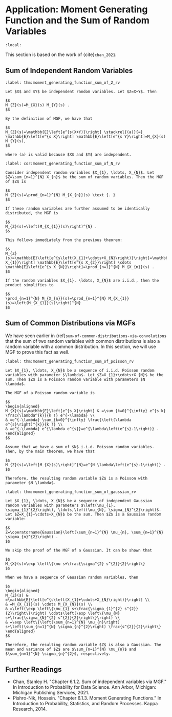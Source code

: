 # Application: Moment Generating Function and the Sum of Random Variables

```{contents}
:local:
```

This section is based on the work of {cite}`chan_2021`.

## Sum of Independent Random Variables

```{prf:theorem} Moment Generating Function of the Sum of Two Independent Random Variables
:label: thm:moment_generating_function_sum_of_2_rv

Let $X$ and $Y$ be independent random variables. Let $Z=X+Y$. Then

$$
M_{Z}(s)=M_{X}(s) M_{Y}(s) .
$$
```

```{prf:proof}
By the definition of MGF, we have that

$$
M_{Z}(s)=\mathbb{E}\left[e^{s(X+Y)}\right] \stackrel{(a)}{=} \mathbb{E}\left[e^{s X}\right] \mathbb{E}\left[e^{s Y}\right]=M_{X}(s) M_{Y}(s),
$$

where (a) is valid because $X$ and $Y$ are independent.
```

```{prf:corollary} Moment Generating Function of the Sum of $N$ Independent Random Variables
:label: cor:moment_generating_function_sum_of_N_rv

Consider independent random variables $X_{1}, \ldots, X_{N}$. Let $Z=\sum_{n=1}^{N} X_{n}$ be the sum of random variables. Then the MGF of $Z$ is

$$
M_{Z}(s)=\prod_{n=1}^{N} M_{X_{n}}(s) \text {. }
$$

If these random variables are further assumed to be identically distributed, the MGF is

$$
M_{Z}(s)=\left(M_{X_{1}}(s)\right)^{N} .
$$
```

```{prf:proof}
This follows immediately from the previous theorem:

$$
M_{Z}(s)=\mathbb{E}\left[e^{s\left(X_{1}+\cdots+X_{N}\right)}\right]=\mathbb{E}\left[e^{s X_{1}}\right] \mathbb{E}\left[e^{s X_{2}}\right] \cdots \mathbb{E}\left[e^{s X_{N}}\right]=\prod_{n=1}^{N} M_{X_{n}}(s) .
$$

If the random variables $X_{1}, \ldots, X_{N}$ are i.i.d., then the product simplifies to

$$
\prod_{n=1}^{N} M_{X_{n}}(s)=\prod_{n=1}^{N} M_{X_{1}}(s)=\left(M_{X_{1}}(s)\right)^{N}
$$
```

## Sum of Common Distributions via MGFs

We have seen earlier in {ref}`sum-of-common-distributions-via-convolutions` that
the sum of two random variables with common distributions is also a random
variable with a common distribution. In this section, we will use MGF to prove
this fact as well.

```{prf:theorem} Sum of Poisson Random Variables is Poisson
:label: thm:moment_generating_function_sum_of_poisson_rv

Let $X_{1}, \ldots, X_{N}$ be a sequence of i.i.d. Poisson random variables with parameter $\lambda$. Let $Z=X_{1}+\cdots+X_{N}$ be the sum. Then $Z$ is a Poisson random variable with parameters $N \lambda$.
```

```{prf:proof}
The MGF of a Poisson random variable is

$$
\begin{aligned}
M_{X}(s)=\mathbb{E}\left[e^{s X}\right] & =\sum_{k=0}^{\infty} e^{s k} \frac{\lambda^{k}}{k !} e^{-\lambda} \\
& =e^{-\lambda} \sum_{k=0}^{\infty} \frac{\left(\lambda e^{s}\right)^{k}}{k !} \\
& =e^{-\lambda} e^{\lambda e^{s}}=e^{\lambda\left(e^{s}-1\right)} .
\end{aligned}
$$

Assume that we have a sum of $N$ i.i.d. Poisson random variables. Then, by the main theorem, we have that

$$
M_{Z}(s)=\left[M_{X}(s)\right]^{N}=e^{N \lambda\left(e^{s}-1\right)} .
$$

Therefore, the resulting random variable $Z$ is a Poisson with parameter $N \lambda$.
```

```{prf:theorem} Sum of Gaussian Random Variables is Gaussian
:label: thm:moment_generating_function_sum_of_gaussian_rv

Let $X_{1}, \ldots, X_{N}$ be a sequence of independent Gaussian random variables with parameters $\left(\mu_{1}, \sigma_{1}^{2}\right), \ldots,\left(\mu_{N}, \sigma_{N}^{2}\right)$. Let $Z=X_{1}+\cdots+X_{N}$ be the sum. Then $Z$ is a Gaussian random variable:

$$
Z=\operatorname{Gaussian}\left(\sum_{n=1}^{N} \mu_{n}, \sum_{n=1}^{N} \sigma_{n}^{2}\right) .
$$
```

```{prf:proof}
We skip the proof of the MGF of a Gaussian. It can be shown that

$$
M_{X}(s)=\exp \left\{\mu s+\frac{\sigma^{2} s^{2}}{2}\right\}
$$

When we have a sequence of Gaussian random variables, then

$$
\begin{aligned}
M_{Z}(s) & =\mathbb{E}\left[e^{s\left(X_{1}+\cdots+X_{N}\right)}\right] \\
& =M_{X_{1}}(s) \cdots M_{X_{N}}(s) \\
& =\left(\exp \left\{\mu_{1} s+\frac{\sigma_{1}^{2} s^{2}}{2}\right\}\right) \cdots\left(\exp \left\{\mu_{N} s+\frac{\sigma_{N}^{2} s^{2}}{2}\right\}\right) \\
& =\exp \left\{\left(\sum_{n=1}^{N} \mu_{n}\right) s+\left(\sum_{n=1}^{N} \sigma_{n}^{2}\right) \frac{s^{2}}{2}\right\}
\end{aligned}
$$

Therefore, the resulting random variable $Z$ is also a Gaussian. The mean and variance of $Z$ are $\sum_{n=1}^{N} \mu_{n}$ and $\sum_{n=1}^{N} \sigma_{n}^{2}$, respectively.
```

## Further Readings

-   Chan, Stanley H. "Chapter 6.1.2. Sum of independent variables via MGF." In
    Introduction to Probability for Data Science. Ann Arbor, Michigan: Michigan
    Publishing Services, 2021.
-   Pishro-Nik, Hossein. "Chapter 6.1.3. Moment Generating Functions." In
    Introduction to Probability, Statistics, and Random Processes. Kappa
    Research, 2014.

